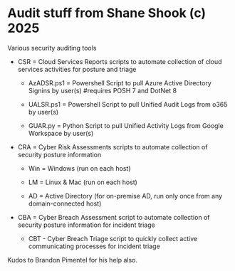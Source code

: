 # Audit stuff from Shane Shook (c) 2025

Various security auditing tools

* CSR = Cloud Services Reports scripts to automate collection of cloud services activities for posture and triage

  * AzADSR.ps1 = Powershell Script to pull Azure Active Directory Signins by user(s) #requires POSH 7 and DotNet 8

  * UALSR.ps1 = Powershell Script to pull Unified Audit Logs from o365 by user(s)

  * GUAR.py = Python Script to pull Unified Activity Logs from Google Workspace by user(s)

* CRA = Cyber Risk Assessments scripts to automate collection of security posture information 

  * Win = Windows (run on each host)
  
  * LM = Linux & Mac (run on each host)
  
  * AD = Active Directory (for on-premise AD, run only once from any domain-connected host)

* CBA = Cyber Breach Assessment script to automate collection of security posture information for incident triage

  * CBT - Cyber Breach Triage script to quickly collect active communicating processes for incident triage

Kudos to Brandon Pimentel for his help also.
